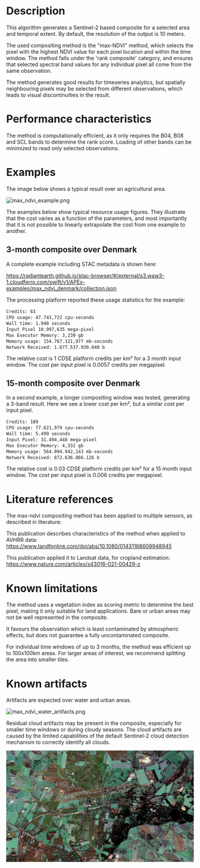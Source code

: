 # Description

This algorithm generates a Sentinel-2 based composite for a selected area and temporal extent. By default, the resolution of the output is 10 meters.

The used compositing method is the "max-NDVI" method, which selects the pixel with the highest NDVI value for each pixel location and within the time window.
The method falls under the 'rank composite' category, and ensures that selected spectral band values for any individual pixel all come from the same observation.

The method generates good results for timeseries analytics, but spatially neighbouring pixels may be selected from different observations,
which leads to visual discontinuities in the result.

# Performance characteristics

The method is computationally efficient, as it only requires the B04, B08 and SCL bands to determine the rank score. Loading 
of other bands can be minimized to read only selected observations.


# Examples

The image below shows a typical result over an agricultural area.

![max_ndvi_example.png](max_ndvi_composite_files/max_ndvi_example.png)

The examples below show typical resource usage figures. They illustrate that the cost varies as a function of the parameters,
and most importantly that it is not possible to linearly extrapolate the cost from one example to another.


## 3-month composite over Denmark

A complete example including STAC metadata is shown here:

https://radiantearth.github.io/stac-browser/#/external/s3.waw3-1.cloudferro.com/swift/v1/APEx-examples/max_ndvi_denmark/collection.json

The processing platform reported these usage statistics for the example:

```
Credits: 63 
CPU usage: 47.743,722 cpu-seconds
Wall time: 1.948 seconds
Input Pixel 10.997,635 mega-pixel
Max Executor Memory: 3,239 gb
Memory usage: 154.767.121,977 mb-seconds
Network Received: 1.677.537.930.040 b
```

The relative cost is 1 CDSE platform credits per km² for a 3 month input window.
The cost per input pixel is 0.0057 credits per megapixel.

## 15-month composite over Denmark

In a second example, a longer compositing window was tested, generating a 3-band result. Here we see a lower cost per km², but a similar cost per input
pixel.

```
Credits: 189
CPU usage: 77.621,979 cpu-seconds
Wall time: 5.499 seconds
Input Pixel: 31.494,448 mega-pixel
Max Executor Memory: 4,332 gb
Memory usage: 564.094.942,143 mb-seconds
Network Received: 872.636.866.126 b
```

The relative cost is 0.03 CDSE platform credits per km² for a 15 month input window.
The cost per input pixel is 0.006 credits per megapixel.

# Literature references

The max-ndvi compositing method has been applied to multiple sensors, as described in literature:

This publication describes characteristics of the method when applied to AVHRR data:
https://www.tandfonline.com/doi/abs/10.1080/01431168608948945

This publication applied it to Landsat data, for cropland estimation:
https://www.nature.com/articles/s43016-021-00429-z

# Known limitations

The method uses a vegetation index as scoring metric to determine the best pixel, making it only suitable for land applications. 
Bare or urban areas may not be well represented in the composite. 

It favours the observation which is least contaminated by atmospheric effects, but does not guarantee a fully uncontaminated composite.

For individual time windows of up to 3 months, the method was efficient up to 100x100km areas. For larger areas of interest, we recommend splitting the area into smaller tiles.


# Known artifacts

Artifacts are expected over water and urban areas.

![max_ndvi_water_artifacts.png](max_ndvi_composite_files/max_ndvi_water_artifacts.png)

Residual cloud artifacts may be present in the composite, especially for smaller time windows or during cloudy seasons.
The cloud artifacts are caused by the limited capabilities of the default Sentinel-2 cloud detection mechanism to correctly identify all clouds.

![max_ndvi_cloud_artifacts.png](max_ndvi_composite_files/max_ndvi_cloud_artifacts.png)